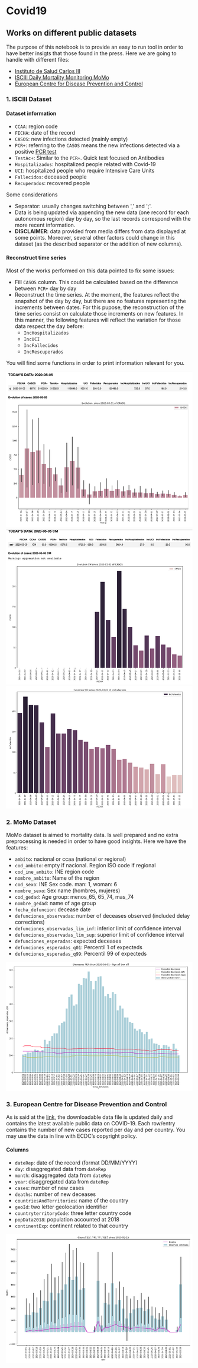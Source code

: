 # Covid19
## Works on different public datasets

The purpose of this notebook is to provide an easy to run tool in order to have better insigts that those found in the press. Here we are going to handle with different files:
* [Instituto de Salud Carlos III](https://covid19.isciii.es/)
* [ISCIII Daily Mortality Monitoring MoMo](https://momo.isciii.es/public/momo/dashboard/momo_dashboard.html)
* [European Centre for Disease Prevention and Control](https://www.ecdc.europa.eu/en/publications-data/download-todays-data-geographic-distribution-covid-19-cases-worldwide)

### 1. ISCIII Dataset

#### Dataset information

* ```CCAA```: region code
* ```FECHA```: date of the record
* ```CASOS```: new infections detected (mainly empty)
* ```PCR+```: referring to the ```CASOS``` means the new infections detected via a positive [PCR test](https://en.wikipedia.org/wiki/Polymerase_chain_reaction)
* ```TestAc+```: Similar to the ```PCR+```. Quick test focused on Antibodies
* ```Hospitalizados```: hospitalized people related with Covid-19
* ```UCI```: hospitalized people who require Intensive Care Units
* ```Fallecidos```: deceased people
* ```Recuperados```: recovered people

Some considerations
* Separator: usually changes switching between ',' and ';'.
* Data is being updated via appending the new data (one record for each autonomous region) day by day, so the last records correspond with the more recent information.
* **DISCLAIMER**: data provided from media differs from data displayed at some points. Moreover, several other factors could change in this dataset (as the described separator or the addition of new columns).

#### Reconstruct time series

Most of the works performed on this data pointed to fix some issues:
* Fill ```CASOS``` column. This could be calculated based on the difference between ```PCR+``` day by day
* Reconstruct the time series. At the moment, the features reflect the snapshot of the day by day, but there are no features representing the increments between dates. For this pupose, the reconstruction of the time series consist on calculate those increments on new features. In this manner, the following features will reflect the variation for those data respect the day before:
    * ```IncHospitalizados```
    * ```IncUCI```
    * ```IncFallecidos```
    * ```IncRescuperados```


You will find some functions in order to print information relevant for you.

![General information](/images/general.png)
![Information by region: new cases](/images/md1.png)
![Information by region: deceases](/images/md2.png)



### 2. MoMo Dataset

MoMo dataset is aimed to mortality data. Is well prepared and no extra preprocessing is needed in order to have good insights. Here we have the features: 

* ```ambito```: nacional or ccaa (national or regional)
* ```cod_ambito```: empty if nacional. Region ISO code if regional
* ```cod_ine_ambito```: INE region code
* ```nombre_ambito```: Name of the region
* ```cod_sexo```: INE Sex code. man: 1, woman: 6 
* ```nombre_sexo```: Sex name (hombres, mujeres)
* ```cod_gedad```: Age group: menos_65, 65_74, mas_74
* ```nombre_gedad```: name of age group
* ```fecha_defuncion```: decease date
* ```defunciones_observadas```: number of deceases observed (included delay corrections)
* ```defunciones_observadas_lim_inf```: inferior limit of confidence interval
* ```defunciones_observadas_lim_sup```: superior limit of confidence interval
* ```defunciones_esperadas```: expected deceases
* ```defunciones_esperadas_q01```: Percentil 1 of expecteds
* ```defunciones_esperadas_q99```: Percentil 99 of expecteds

![Deceases data](/images/momo_data.png)

### 3. 	European Centre for Disease Prevention and Control

As is said at the [link](https://www.ecdc.europa.eu/en/publications-data/download-todays-data-geographic-distribution-covid-19-cases-worldwide), the downloadable data file is updated daily and contains the latest available public data on COVID-19. Each row/entry contains the number of new cases reported per day and per country. You may use the data in line with ECDC’s copyright policy.

#### Columns

* ```dateRep```: date of the record (format DD/MM/YYYY)
* ```day```: disaggregated data from ```dateRep```
* ```month```: disaggregated data from ```dateRep```
* ```year```: disaggregated data from ```dateRep```
* ```cases```: number of new cases 
* ```deaths```: number of new deceases
* ```countriesAndTerritories```: name of the country 
* ```geoId```: two letter geolocation identifier
* ```countryterritoryCode```: three letter country code
* ```popData2018```: population accounted at 2018
* ```continentExp```: continent related to that country

![European cases and deaths](/images/eur_data.png)